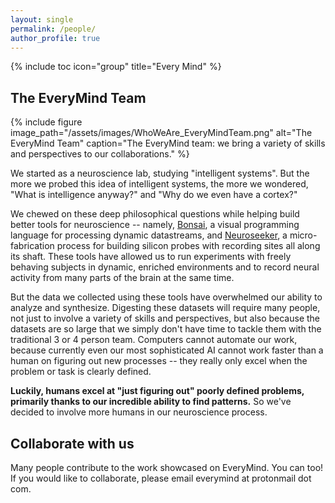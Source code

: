 ```yaml
---
layout: single
permalink: /people/
author_profile: true
---
```

{% include toc icon="group" title="Every Mind" %}

## The EveryMind Team

{% include figure image_path="/assets/images/WhoWeAre_EveryMindTeam.png" alt="The EveryMind Team" caption="The EveryMind team: we bring a variety of skills and perspectives to our collaborations." %}

We started as a neuroscience lab, studying "intelligent systems". But the more we probed this idea of intelligent systems, the more we wondered, "What is intelligence anyway?" and "Why do we even have a cortex?"

We chewed on these deep philosophical questions while helping build better tools for neuroscience -- namely, [Bonsai](https://bitbucket.org/horizongir/bonsai), a visual programming language for processing dynamic datastreams, and [Neuroseeker](http://neuroseeker.eu/), a micro-fabrication process for building silicon probes with recording sites all along its shaft. These tools have allowed us to run experiments with freely behaving subjects in dynamic, enriched environments and to record neural activity from many parts of the brain at the same time. 

But the data we collected using these tools have overwhelmed our ability to analyze and synthesize. Digesting these datasets will require many people, not just to involve a variety of skills and perspectives, but also because the datasets are so large that we simply don't have time to tackle them with the traditional 3 or 4 person team. Computers cannot automate our work, because currently even our most sophisticated AI cannot work faster than a human on figuring out new processes -- they really only excel when the problem or task is clearly defined. 

**Luckily, humans excel at "just figuring out" poorly defined problems, primarily thanks to our incredible ability to find patterns.** So we've decided to involve more humans in our neuroscience process. 

## Collaborate with us

Many people contribute to the work showcased on EveryMind. You can too! If you would like to collaborate, please email everymind at protonmail dot com. 
